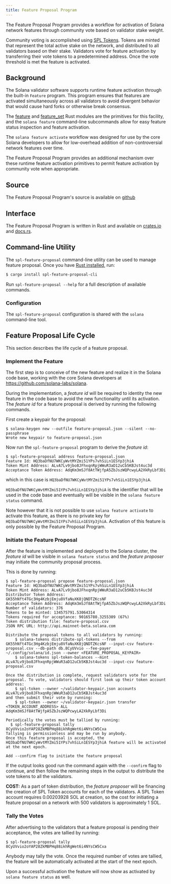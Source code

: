 ```yaml
---
title: Feature Proposal Program
---
```


The Feature Proposal Program provides a workflow for activation of Solana
network features through community vote based on validator stake weight.

Community voting is accomplished using [SPL Tokens](token.md).  Tokens are
minted that represent the total active stake on the network, and distributed to
all validators based on their stake.  Validators vote for feature activation by
transferring their vote tokens to a predetermined address.  Once the vote
threshold is met the feature is activated.

## Background

The Solana validator software supports runtime feature activation through the
built-in `Feature` program.  This program ensures that features are activated
simultaneously across all validators to avoid divergent behavior that would
cause hard forks or otherwise break consensus.

The
[feature](https://docs.rs/solana-program/latest/solana_program/feature/index.html)
and [feature_set](https://docs.rs/solana-sdk/latest/solana_sdk/feature_set/index.html)
Rust modules are the primitives for this facility, and the `solana feature`
command-line subcommands allow for easy feature status inspection and feature
activation.

The `solana feature activate` workflow was designed for use by the core Solana
developers to allow for low-overhead addition of non-controversial network
features over time.

The Feature Proposal Program provides an additional mechanism over these runtime
feature activation primitives to permit feature activation by community vote
when appropriate.

## Source
The Feature Proposal Program's source is available on
[github](https://github.com/solana-labs/solana-program-library)

## Interface
The Feature Proposal Program is written in Rust and available on [crates.io](https://crates.io/crates/spl-feature-proposal) and [docs.rs](https://docs.rs/spl-feature-proposal).

## Command-line Utility
The `spl-feature-proposal` command-line utility can be used to manage feature
proposal.  Once you have [Rust installed](https://rustup.rs/), run:
```sh
$ cargo install spl-feature-proposal-cli
```

Run `spl-feature-proposal --help` for a full description of available commands.

### Configuration
The `spl-feature-proposal` configuration is shared with the `solana` command-line tool.

## Feature Proposal Life Cycle

This section describes the life cycle of a feature proposal.

### Implement the Feature
The first step is to conceive of the new feature and realize it in the
Solana code base, working with the core Solana developers at https://github.com/solana-labs/solana.

During the implementation, a *feature id* will be required to identity the new
feature in the code base to avoid the new functionality until its activation.
The *feature id* for a feature proposal is derived by running the following
commands.

First create a keypair for the proposal:
```
$ solana-keygen new --outfile feature-proposal.json --silent --no-passphrase
Wrote new keypair to feature-proposal.json
```

Now run the `spl-feature-proposal` program to derive the *feature id*:
```
$ spl-feature-proposal address feature-proposal.json
Feature Id: HQ3baDfNU7WKCyWvtMYZmi51YPs7vhSiLn1ESYp3jhiA
Token Mint Address: ALvA7Lv9jbo8JFhxqnRpjWWuR3aD12uCb5KBJst4uc3d
Acceptance Token Address: AdqKm3mSJf8AtTWjfpA5ZbJszWQPcwyLA2XkRyLbf3Di
```
which in this case is `HQ3baDfNU7WKCyWvtMYZmi51YPs7vhSiLn1ESYp3jhiA`.

`HQ3baDfNU7WKCyWvtMYZmi51YPs7vhSiLn1ESYp3jhiA` is the identifier that will be
used in the code base and eventually will be visible in the `solana feature status` command.

Note however that it is not possible to use `solana feature activate` to
activate this feature, as there is no private key for
`HQ3baDfNU7WKCyWvtMYZmi51YPs7vhSiLn1ESYp3jhiA`.  Activation of this feature is
only possible by the Feature Proposal Program.

### Initiate the Feature Proposal

After the feature is implemented and deployed to the Solana cluster,
the *feature id* will be visible in `solana feature status` and the *feature
proposer* may initiate the community proposal process.

This is done by running:
```
$ spl-feature-proposal propose feature-proposal.json
Feature Id: HQ3baDfNU7WKCyWvtMYZmi51YPs7vhSiLn1ESYp3jhiA
Token Mint Address: ALvA7Lv9jbo8JFhxqnRpjWWuR3aD12uCb5KBJst4uc3d
Distributor Token Address: GK55hNft4TGc3Hg4KzbjEmju8VfaNuXK8jQNDTZKcsNF
Acceptance Token Address: AdqKm3mSJf8AtTWjfpA5ZbJszWQPcwyLA2XkRyLbf3Di
Number of validators: 376
Tokens to be minted: 134575791.53064314
Tokens required for acceptance: 90165780.3255309 (67%)
Token distribution file: feature-proposal.csv
JSON RPC URL: http://api.mainnet-beta.solana.com

Distribute the proposal tokens to all validators by running:
    $ solana-tokens distribute-spl-tokens --from GK55hNft4TGc3Hg4KzbjEmju8VfaNuXK8jQNDTZKcsNF --input-csv feature-proposal.csv --db-path db.8CyUVvio --fee-payer ~/.config/solana/id.json --owner <FEATURE_PROPOSAL_KEYPAIR>
    $ solana-tokens spl-token-balances --mint ALvA7Lv9jbo8JFhxqnRpjWWuR3aD12uCb5KBJst4uc3d --input-csv feature-proposal.csv

Once the distribution is complete, request validators vote for the proposal. To vote, validators should first look up their token account address:
    $ spl-token --owner ~/validator-keypair.json accounts ALvA7Lv9jbo8JFhxqnRpjWWuR3aD12uCb5KBJst4uc3d
and then submit their vote by running:
    $ spl-token --owner ~/validator-keypair.json transfer <TOKEN_ACCOUNT_ADDRESS> ALL AdqKm3mSJf8AtTWjfpA5ZbJszWQPcwyLA2XkRyLbf3Di

Periodically the votes must be tallied by running:
  $ spl-feature-proposal tally 8CyUVvio2oYAP28ZkMBPHq88ikhRgWet6i4NYsCW5Cxa
Tallying is permissionless and may be run by anybody.
Once this feature proposal is accepted, the HQ3baDfNU7WKCyWvtMYZmi51YPs7vhSiLn1ESYp3jhiA feature will be activated at the next epoch.

Add --confirm flag to initiate the feature proposal
```

If the output looks good run the command again with the `--confirm` flag to
continue, and then follow the remaining steps in the output to distribute the
vote tokens to all the validators.

**COST:** As a part of token distribution, the *feature proposer* will be
financing the creation of SPL Token accounts for each of the validators.  A SPL
Token account requires 0.00203928 SOL at creation, so the cost for initiating a
feature proposal on a network with 500 validators is approximately 1 SOL.

### Tally the Votes

After advertising to the validators that a feature proposal is pending their
acceptance, the votes are tallied by running:
```
$ spl-feature-proposal tally 8CyUVvio2oYAP28ZkMBPHq88ikhRgWet6i4NYsCW5Cxa
```
Anybody may tally the vote.  Once the required number of votes are tallied, the
feature will be automatically activated at the start of the next epoch.

Upon a successful activation the feature will now show as activated by
`solana feature status` as well.
